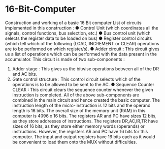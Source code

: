 # 16-Bit-Computer
Construction and working of a basic 16 Bit computer
List of circuits implemented in this construction :
● Control Unit (which coordinates all the signals, control functions,
bus selection, etc.)
● Bus control unit (which selects the register data to be loaded on
bus)
● Register control circuits (which tell which of the following (LOAD,
INCREMENT or CLEAR) operations are to be performed on which
register/s).
● Adder circuit : This circuit gives us a list of operations which can be
performed with the data present in the accumulator. This circuit is
made of two sub-components :
1. Adder stage : This gives us the bitwise operations between all
of the DR and AC bits.
2. Gate control structure : This control circuit selects which of
the operations is to be allowed to be sent to the AC.
● Sequence Counter CLEAR : This circuit clears the sequence counter
whenever the given instruction is completed.
All of the above sub-components are combined in the main circuit and
hence created the basic computer. The instruction length of the
micro-instruction is 12 bits and the operand length is 16 bits.
The overall size of the memory unit (RAM) in this computer is 4096 x 16
bits. The registers AR and PC have sizes 12 bits, as they store addresses of
instructions. The registers DR,AC,IR,TR have sizes of 16 bits, as they
store either memory words (operands) or instructions. However, the
registers AR and PC have 16 bits for this computer.
The input and output registers have 16 bits each as it would be
convenient to load them onto the MUX without difficulties.
